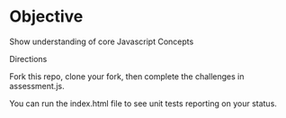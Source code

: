 <h1>Objective</h1>
Show understanding of core Javascript Concepts

Directions

Fork this repo, clone your fork, then complete the challenges in assessment.js.

You can run the index.html file to see unit tests reporting on your status.
